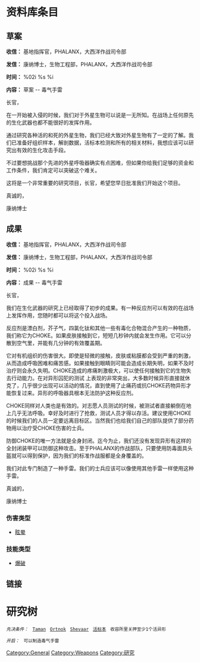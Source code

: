 # 资料库条目

## 草案

**收信：** 基地指挥官，PHALANX，大西洋作战司令部

**发信：** 康纳博士，生物工程部，PHALANX，大西洋作战司令部

**时间：** %02i %s %i

**内容：** 草案 -- 毒气手雷

长官，

在一开始被入侵的时候，我们对于外星生物可以说是一无所知。在战场上任何原先的生化武器也都不能很好的发挥作用。

通过研究各种活的和死的外星生物，我们已经大致对外星生物有了一定的了解。我们已准备好组织样本，解剖数据，活标本检测和所有的相关材料，我想应该可以研究出有效的生化攻击手段。

不过要想挑战那个先进的外星呼吸器确实有点困难，但如果你给我们足够的资金和工作条件，我们肯定可以突破这个难关。

这将是一个非常重要的研究项目，长官，希望您早日批准我们开始这个项目。

真诚的，

康纳博士

## 成果

**收信：** 基地指挥官，PHALANX，大西洋作战司令部

**发信：** 康纳博士，生物工程部，PHALANX，大西洋作战司令部

**时间：** %02i %s %i

**内容：** 成果 -- 毒气手雷

长官，

我们在生化武器的研究上已经取得了初步的成果。有一种反应剂可以有效的在战场上发挥作用，您随时都可以将这个投入战场。

反应剂是漂白剂，芥子气，四氯化钛和其他一些有毒化合物混合产生的一种物质，我们称它为CHOKE。如果皮肤接触到它，短短几秒钟内就会发生作用。它可以分散到空气里，并能有几分钟的有效覆盖期。

它对有机组织的伤害很大。即使是轻微的接触，皮肤或粘膜都会受到严重的刺激，从而造成呼吸困难和痛苦感。如果接触到眼睛则可能会造成长期失明，如果不及时治疗则会永久失明。CHOKE造成的疼痛刺激极大，可以使任何接触到它的生物失去行动能力。在对异形囚犯的测试
上表现的非常突出，大多数时候异形直接就休克了，几乎很少出现可以活动的情况，直到使用了止痛药或抗CHOKE药物异形才能恢复过来。异形的呼吸器具根本无法防护这种反应剂。

CHOKE同样对人类也是有效的。对志愿人员测试的时候，被测试者直接躺倒在地上几乎无法呼吸。幸好及时进行了抢救，测试人员才得以存活。建议使用CHOKE的时候我们的人员一定要远离目标区。当然我们也给我们自己的部队提供了部分药物用以治疗受CHOKE伤害的士兵。

防御CHOKE的唯一方法就是全身封闭。迄今为止，我们还没有发现异形有这样的全封闭装甲可以防御这种攻击。至于PHALANX的作战部队，只要使用防毒面具头盔就可以得到保护，因为我们的标准作战服都是全身覆盖的。

我们对此专门制造了一种手雷。我们的士兵应该可以像使用其他手雷一样使用这种手雷。

真诚的，

康纳博士

### 伤害类型

- [眩晕](伤害#眩晕 "wikilink")

### 技能类型

- [爆破](技能#爆破 "wikilink")

## 链接

# 研究树

*`先决条件：`*
` `[`Taman`](异形/Taman "wikilink")
` `[`Ortnok`](异形/Ortnok "wikilink")
` `[`Shevaar`](异形/Shevaar "wikilink")
` `[`活标本`](异形/活标本 "wikilink")
` 收容所里关押至少1个活异形`

*`开启：`*
` 可以制造毒气手雷`

[Category:General](Category:General "wikilink")
[Category:Weapons](Category:Weapons "wikilink")
[Category:研究](Category:研究 "wikilink")